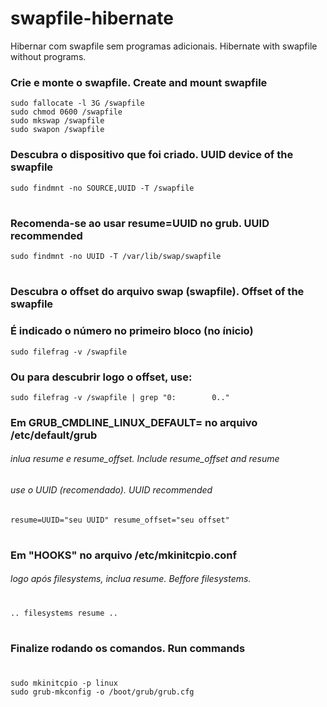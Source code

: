 # swapfile-hibernate #
Hibernar com swapfile sem programas adicionais.
Hibernate with swapfile without programs. 

### Crie e monte o swapfile. Create and mount swapfile ### 
    sudo fallocate -l 3G /swapfile
    sudo chmod 0600 /swapfile
    sudo mkswap /swapfile
    sudo swapon /swapfile

### Descubra o dispositivo que foi criado. UUID device of the swapfile ###

    sudo findmnt -no SOURCE,UUID -T /swapfile
#    
### Recomenda-se ao usar resume=UUID no grub. UUID recommended ###

    sudo findmnt -no UUID -T /var/lib/swap/swapfile
#
### Descubra o offset do arquivo swap (swapfile). Offset of the swapfile ###
### É indicado o número no primeiro bloco (no ínicio) ###

    sudo filefrag -v /swapfile

### Ou para descubrir logo o offset, use: ###

    sudo filefrag -v /swapfile | grep "0:        0.."

### Em GRUB_CMDLINE_LINUX_DEFAULT= no arquivo /etc/default/grub ###
###### inlua resume e resume_offset. Include resume_offset and resume ######
###### use o UUID (recomendado). UUID recommended ########
    resume=UUID="seu UUID" resume_offset="seu offset"
#
### Em "HOOKS" no arquivo /etc/mkinitcpio.conf ###
###### logo após filesystems, inclua resume. Beffore filesystems. ######
#
    .. filesystems resume ..
#
### Finalize rodando os comandos. Run commands ###
#
    sudo mkinitcpio -p linux
    sudo grub-mkconfig -o /boot/grub/grub.cfg
